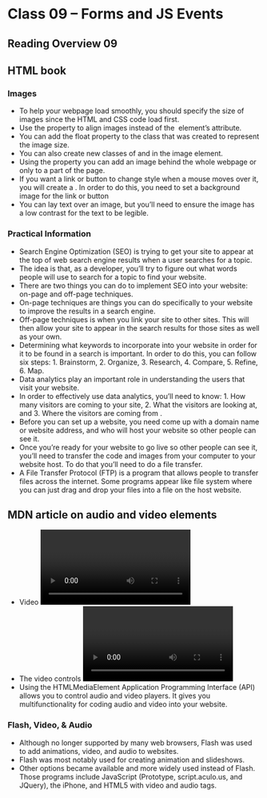 # Class 09 – Forms and JS Events

## Reading Overview 09

## HTML book

### Images

- To help your webpage load smoothly, you should specify the size of images since the HTML and CSS code load first.
- Use the <float> property to align images instead of the <img> element’s <align> attribute. 
- You can add the float property to the class that was created to represent the image size.
- You can also create new classes of <align-left> and <align-right> in the image element.
- Using the <background-image> property you can add an image behind the whole webpage or only to a part of the page.
- If you want a link or button to change style when a mouse moves over it, you will create a <rollover>. In order to do this, you need to set a background image for the link or button
- You can lay text over an image, but you’ll need to ensure the image has a low contrast for the text to be legible.

### Practical Information

- Search Engine Optimization (SEO) is trying to get your site to appear at the top of web search engine results when a user searches for a topic. 
- The idea is that, as a developer, you’ll try to figure out what words people will use to search for a topic to find your website. 
- There are two things you can do to implement SEO into your website: on-page and off-page techniques.
- On-page techniques are things you can do specifically to your website to improve the results in a search engine.
- Off-page techniques is when you link your site to other sites. This will then allow your site to appear in the search results for those sites as well as your own.
- Determining what keywords to incorporate into your website in order for it to be found in a search is important. In order to do this, you can follow six steps: 1. Brainstorm, 2. Organize, 3. Research, 4. Compare, 5. Refine, 6. Map.
- Data analytics play an important role in understanding the users that visit your website. 
- In order to effectively use data analytics, you’ll need to know: 1. How many visitors are coming to your site, 2. What the visitors are looking at, and 3. Where the visitors are coming from .
- Before you can set up a website, you need come up with a domain name or website address, and who will host your website so other people can see it.
- Once you’re ready for your website to go live so other people can see it, you’ll need to transfer the code and images from your computer to your website host. To do that you’ll need to do a file transfer.
- A File Transfer Protocol (FTP) is a program that allows people to transfer files across the internet. Some programs appear like file system where you can just drag and drop your files into a file on the host website.

## MDN article on audio and video elements

- Video <video> and audio <audio> elements allow you to embed video and audio into webpages.
- The video controls <video controls> element allows you to create a video player inside the browser.
- Using the HTMLMediaElement Application Programming Interface (API) allows you to control audio and video players. It gives you multifunctionality for coding audio and video into your website.

### Flash, Video, & Audio

- Although no longer supported by many web browsers, Flash was used to add animations, video, and audio to websites.
- Flash was most notably used for creating animation and slideshows.
- Other options became available and more widely used instead of Flash. Those programs include JavaScript (Prototype, script.aculo.us, and JQuery), the iPhone, and HTML5 with video and audio tags.
